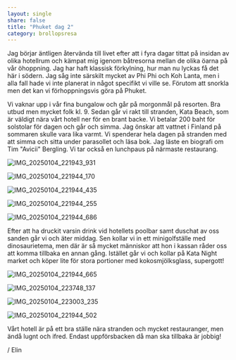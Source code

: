 ```yaml
---
layout: single
share: false
title: "Phuket dag 2"
category: brollopsresa
---
```


Jag börjar äntligen återvända till livet efter att i fyra dagar tittat på insidan av olika hotellrum och kämpat mig igenom båtresorna mellan de olika öarna på vår öhoppning. Jag har haft klassisk förkylning, hur man nu lyckas få det här i södern. Jag såg inte särskilt mycket av Phi Phi och Koh Lanta, men i alla fall hade vi inte planerat in något specifikt vi ville se. Förutom att snorkla men det kan vi förhoppningsvis göra på Phuket.

Vi vaknar upp i vår fina bungalow och går på morgonmål på resorten. Bra utbud men mycket folk kl. 9. Sedan går vi rakt till stranden, Kata Beach, som är väldigt nära vårt hotell ner för en brant backe. Vi betalar 200 baht för solstolar för dagen och går och simma. Jag önskar att vattnet i Finland på sommaren skulle vara lika varmt. Vi spenderar hela dagen på stranden med att simma och sitta under parasollet och läsa bok. Jag läste en biografi om Tim "Avicii" Bergling. Vi tar också en lunchpaus på närmaste restaurang. 

![IMG_20250104_221943_931](https://github.com/user-attachments/assets/c5eecb87-045b-4d52-aeaf-e056827f36ea)


![IMG_20250104_221944_170](https://github.com/user-attachments/assets/362c8eb5-086e-4a73-9719-da657b5c0c77)


![IMG_20250104_221944_435](https://github.com/user-attachments/assets/00646146-d883-401e-a0e4-dd04cbe57543)


![IMG_20250104_221944_255](https://github.com/user-attachments/assets/b8b09fc7-ad2a-424e-b048-d95900a71af2)


![IMG_20250104_221944_686](https://github.com/user-attachments/assets/b0684459-6bdb-495d-89d4-37cdf6be33fa)


Efter att ha druckit varsin drink vid hotellets poolbar samt duschat av oss sanden går vi och äter middag. Sen kollar vi in ett minigolfställe med dinosaurietema, men där är så mycket människor att hon i kassan råder oss att komma tillbaka en annan gång. Istället går vi och kollar på Kata Night market och köper lite för stora portioner med kokosmjölksglass, supergott! 


![IMG_20250104_221944_665](https://github.com/user-attachments/assets/8476789e-c6d8-4e93-97b4-dc3b2bf899fe)


![IMG_20250104_223748_137](https://github.com/user-attachments/assets/705538f3-6940-4ae5-82c5-a98088f2a39a)


![IMG_20250104_223003_235](https://github.com/user-attachments/assets/3312a869-8df8-4b27-befe-6a22d7a7a5bc)


![IMG_20250104_221944_502](https://github.com/user-attachments/assets/f8fb7179-87f3-4e53-ab53-9b0e4b639d93)



Vårt hotell är på ett bra ställe nära stranden och mycket restauranger, men ändå lugnt och ifred. Endast uppförsbacken då man ska tillbaka är jobbig!

/ Elin